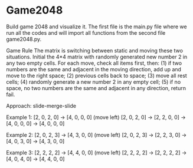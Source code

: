# Game2048
Build game 2048 and visualize it. The first file is the main.py file where we run all the codes and will import all functions from the second file game2048.py. 

Game Rule
The matrix is switching between static and moving these two situations.
Initial the 4*4 matrix with randomly generated new number 2 in any two empty cells.
For each move, check all items first, then: (1) if two numbers are the same and adjacent in the moving direction, add up and move to the right space; (2) previous cells back to space; (3) move all rest cells; (4) randomly generate a new number 2 in any empty cell; (5) if no space, no two numbers are the same and adjacent in any direction, return fail.

Approach: slide-merge-slide


Example 1:
[2, 0, 2, 0] → [4, 0, 0, 0] (move left)
[2, 0, 2, 0] → [2, 2, 0, 0] → [4, 0, 0, 0] → [4, 0, 0, 0]

Example 2:
[2, 0, 2, 3] → [4, 3, 0, 0] (move left)
[2, 0, 2, 3] → [2, 2, 3, 0] → [4, 0, 3, 0] → [4, 3, 0, 0]

Example 3:
[2, 2, 2, 2] → [4, 4, 0, 0] (move left)
[2, 2, 2, 2] → [2, 2, 2, 2] → [4, 0, 4, 0] → [4, 4, 0, 0]

